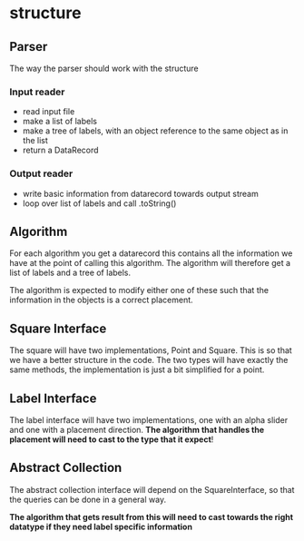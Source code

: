 # structure
## Parser
The way the parser should work with the structure
### Input reader

* read input file
* make a list of labels
* make a tree of labels, with an object reference to the same object as in the list
* return a DataRecord

### Output reader
* write basic information from datarecord towards output stream
* loop over list of labels and call .toString()

## Algorithm
For each algorithm you get a datarecord this contains all the information we have at 
the point of calling this algorithm. The algorithm will therefore get a list of labels and
a tree of labels.

The algorithm is expected to modify either one of these such that the information in
the objects is a correct placement. 

## Square Interface
The square will have two implementations, Point and Square. This is so that we have a
better structure in the code. The two types will have exactly the same methods, the implementation
is just a bit simplified for a point.

## Label Interface
The label interface will have two implementations, one with an alpha slider and one with a placement direction.
**The algorithm that handles the placement will need to cast to the type that it expect**!

## Abstract Collection
The abstract collection interface will depend on the SquareInterface, so that the queries
can be done in a general way.

**The algorithm that gets result from this will need to cast towards the right datatype if 
they need label specific information**
